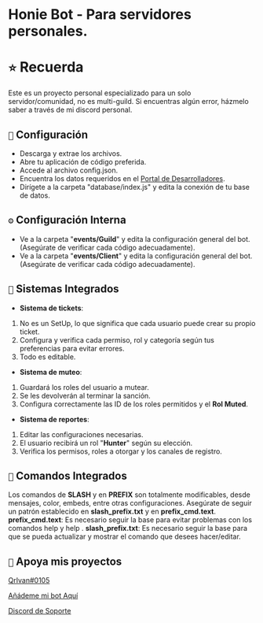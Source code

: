 # Honie Bot - Para servidores personales.

# `⭐` Recuerda
Este es un proyecto personal especializado para un solo servidor/comunidad, no es multi-guild.
Si encuentras algún error, házmelo saber a través de mi discord personal.

## `🔨` Configuración
- Descarga y extrae los archivos.
- Abre tu aplicación de código preferida.
- Accede al archivo config.json.
- Encuentra los datos requeridos en el [Portal de Desarrolladores](https://discord.com/developers/applications).
- Dirígete a la carpeta "database/index.js" y edita la conexión de tu base de datos.

## `⚙️` Configuración Interna
- Ve a la carpeta "**__events/Guild__**" y edita la configuración general del bot.
(Asegúrate de verificar cada código adecuadamente).
- Ve a la carpeta "**__events/Client__**" y edita la configuración general del bot.
(Asegúrate de verificar cada código adecuadamente).

## `🤖` Sistemas Integrados
- __Sistema de **tickets**__:

1) No es un SetUp, lo que significa que cada usuario puede crear su propio ticket.
2) Configura y verifica cada permiso, rol y categoría según tus preferencias para evitar errores.
3) Todo es editable.

- __Sistema de **muteo**__:

1) Guardará los roles del usuario a mutear.
2) Se les devolverán al terminar la sanción.
3) Configura correctamente las ID de los roles permitidos y el **Rol Muted**.

- __Sistema de **reportes**__:

1) Editar las configuraciones necesarias.
2) El usuario recibirá un rol "**__Hunter__**" según su elección.
3) Verifica los permisos, roles a otorgar y los canales de registro.

## `💎` Comandos Integrados
Los comandos de **__SLASH__** y en **__PREFIX__** son totalmente modificables, desde mensajes, color, embeds, entre otras configuraciones.
Asegúrate de seguir un patrón establecido en **__slash_prefix.txt__** y en **__prefix_cmd.text__**.
**__prefix_cmd.text__**: Es necesario seguir la base para evitar problemas con los comandos help y help <comando>.
**__slash_prefix.txt__**: Es necesario seguir la base para que se pueda actualizar y mostrar el comando que desees hacer/editar.

## `🔗` Apoya mis proyectos
[QrIvan#0105](https://interactionrun.carrd.co/)

[Añádeme mi bot Aquí](https://rebrand.ly/folkinvite)

[Discord de Soporte](https://rebrand.ly/folkdiscord)
